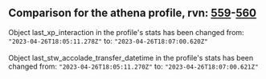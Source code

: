 ## Comparison for the athena profile, rvn: [559](https://github.com/PRO100KatYT/FortniteProfileRevisions/tree/main/profiles/athena/559%20athena.json)-[560](https://github.com/PRO100KatYT/FortniteProfileRevisions/tree/main/profiles/athena/560%20athena.json)

Object last_xp_interaction in the profile's stats has been changed from: `"2023-04-26T18:05:11.278Z"` to: `"2023-04-26T18:07:00.620Z"`
<br><br>
Object last_stw_accolade_transfer_datetime in the profile's stats has been changed from: `"2023-04-26T18:05:11.270Z"` to: `"2023-04-26T18:07:00.621Z"`
<br><br>

